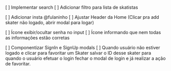 [ ] Implementar search
[ ] Adicionar filtro para lista de skatistas

[ ] Adicionar insta @fulaninho
[ ] Ajustar Header da Home (Clicar pra add skater não logado, abrir modal para logar)

[ ] Ícone exibir/ocultar senha no input
[ ] Ícone informando que nem todas as informações estão corretas

[ ] Componentizar SignIn e SignUp modals
[ ] Quando usuário não estiver logado e
     clicar para favoritar um Skater salvar
     o ID desse skater para quando o usuário
     efetuar o login fechar o modal de login e já realizar a ação de favoritar.
